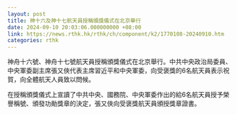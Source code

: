 ```yaml
---
layout: post
title: 神十六及神十七航天員授稱頒獎儀式在北京舉行
date: 2024-09-10 20:03:06.000000000 +08:00
link: https://news.rthk.hk/rthk/ch/component/k2/1770108-20240910.htm
categories: rthk
---
```


神舟十六號、神舟十七號航天員授稱頒獎儀式在北京舉行。中共中央政治局委員、中央軍委副主席張又俠代表主席習近平和中央軍委，向受褒獎的6名航天員表示祝賀，向全體航天人員致以問候。 

在授稱頒獎儀式上宣讀了中共中央、國務院、中央軍委作出的給6名航天員授予榮譽稱號、頒發功勛獎章的決定，張又俠向受褒獎航天員頒授獎章證書。  　　
